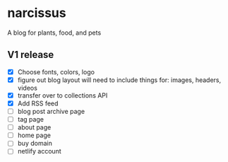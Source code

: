 # narcissus
A blog for plants, food, and pets

## V1 release
- [x] Choose fonts, colors, logo
- [x] figure out blog layout will need to include things for: images, headers, videos
- [x] transfer over to collections API
- [x] Add RSS feed
- [ ] blog post archive page
- [ ] tag page
- [ ] about page
- [ ] home page
- [ ] buy domain
- [ ] netlify account
